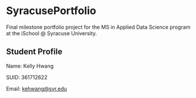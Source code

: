 # SyracusePortfolio
Final milestone portfolio project for the MS in Applied Data Science program at the iSchool @ Syracuse University.
## Student Profile

Name: Kelly Hwang

SUID: 361712622

Email: kehwang@syr.edu
